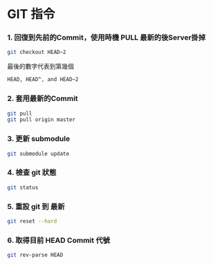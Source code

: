 # GIT 指令

### 1. 回復到先前的Commit，使用時機 PULL 最新的後Server掛掉

```sh
git checkout HEAD~2
```

最後的數字代表到第幾個

```sh
HEAD, HEAD^, and HEAD~2
```

### 2. 套用最新的Commit

```sh
git pull 
git pull origin master
```

### 3. 更新 submodule

```sh
git submodule update
```

### 4. 檢查 git 狀態

```sh
git status
```

### 5. 重設 git 到 最新

```sh
git reset --hard
```

### 6. 取得目前 HEAD Commit 代號

```sh
git rev-parse HEAD
```



